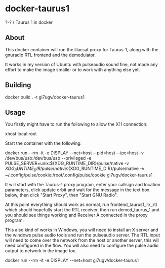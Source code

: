 # docker-taurus1
?-? / Taurus 1 in docker

## About

This docker container will run the lilacsat proxy for Taurus-1, along with the gnuradio RTL frontend and the demodulator.

It works in my version of Ubuntu with pulseaudio sound fine, not made any effort to make the image smaller or to work with anything else yet.

## Building 

docker build . -t gi7ugv/docker-taurus1

## Usage

You firstly might have to run the following to allow the X11 connection:

xhost local:root

Start the container with the following: 

docker run --rm -it -e DISPLAY --net=host --pid=host --ipc=host -v /dev/bus/usb:/dev/bus/usb --privileged -e PULSE_SERVER=unix:${XDG_RUNTIME_DIR}/pulse/native -v ${XDG_RUNTIME_DIR}/pulse/native:${XDG_RUNTIME_DIR}/pulse/native -v ~/.config/pulse/cookie:/root/.config/pulse/cookie gi7ugv/docker-taurus1

It will start with the Taurus-1 proxy program, enter your callsign and location parameters, click update orbit and wait for the message in the text box below, then click "Start Proxy", then "Start GNU Radio". 

At this point everything should work as normal, run frontend_taurus1_rx_rtl which should hopefully start the RTL receiver, then run demod_taurus_1 and you should see things working and Receiver A connected in the proxy program.

This also kind of works in Windows, you will need to install an X server and the windows pulse audio tools and run the pulseaudio server. The RTL input will need to come over the network from the host or another server, this will need configured in the flow. You will also need to configure the pulse audio output to network in the image too.

docker run --rm -it -e DISPLAY --net=host gi7ugv/docker-taurus1
